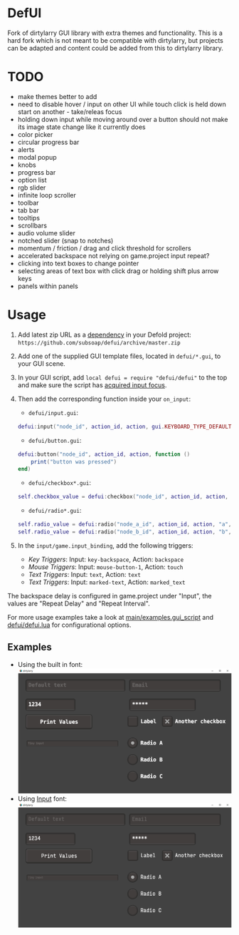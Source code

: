 # DefUI
Fork of dirtylarry GUI library with extra themes and functionality. This is a hard fork which is not meant to be compatible with dirtylarry, but projects can be adapted and content could be added from this to dirtylarry library.

# TODO
* make themes better to add
* need to disable hover / input on other UI while touch click is held down start on another - take/releas focus
* holding down input while moving around over a button should not make its image state change like it currently does
* color picker
* circular progress bar
* alerts
* modal popup
* knobs
* progress bar
* option list
* rgb slider
* infinite loop scroller
* toolbar
* tab bar
* tooltips
* scrollbars
* audio volume slider
* notched slider (snap to notches)
* momentum / friction / drag and click threshold for scrollers
* accelerated backspace not relying on game.project input repeat?
* clicking into text boxes to change pointer
* selecting areas of text box with click drag or holding shift plus arrow keys
* panels within panels

# Usage
1. Add latest zip URL as a [dependency](http://www.defold.com/manuals/libraries/#_setting_up_library_dependencies) in your Defold project: `https://github.com/subsoap/defui/archive/master.zip`

2. Add one of the supplied GUI template files, located in `defui/*.gui`, to your GUI scene.

3. In your GUI script, add `local defui = require "defui/defui"` to the top and make sure the script has [acquired input focus](http://www.defold.com/manuals/input/#_acquiring_and_releasing_input_focus).

4. Then add the corresponding function inside your `on_input`:
    * `defui/input.gui`:
    ```Lua
    defui:input("node_id", action_id, action, gui.KEYBOARD_TYPE_DEFAULT, "Default text")
    ```
    * `defui/button.gui`:
    ```Lua
    defui:button("node_id", action_id, action, function ()
        print("button was pressed")
    end)
    ```
    * `defui/checkbox*.gui`:
    ```Lua
    self.checkbox_value = defui:checkbox("node_id", action_id, action, self.checkbox_value)
    ```
    * `defui/radio*.gui`:
    ```Lua
    self.radio_value = defui:radio("node_a_id", action_id, action, "a", self.radio_value)
    self.radio_value = defui:radio("node_b_id", action_id, action, "b", self.radio_value)
    ```

5. In the `input/game.input_binding`, add the following triggers:
   * *Key Triggers*: Input: `key-backspace`, Action: `backspace`
   * *Mouse Triggers*: Input: `mouse-button-1`, Action: `touch`
   * *Text Triggers*: Input: `text`, Action: `text`
   * *Text Triggers*: Input: `marked-text`, Action: `marked_text`

The backspace delay is configured in game.project under "Input", the values are "Repeat Delay" and "Repeat Interval".
   
For more usage examples take a look at [main/examples.gui_script](main/examples.gui_script) and [defui/defui.lua](defui/defui.lua) for configurational options.

## Examples
* Using the built in font:
![Example project with Defold default font](doc/example_vera_font.png)
* Using [Input](http://input.fontbureau.com/) font:
![Example project with Input font](doc/example_input_font.png)
